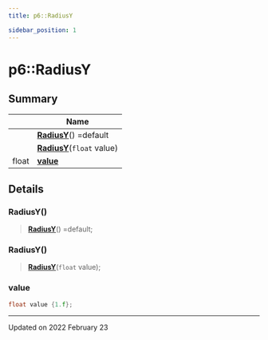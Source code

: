 ```yaml
---
title: p6::RadiusY

sidebar_position: 1
---
```


# p6::RadiusY







## Summary

|                | Name           |
| -------------- | -------------- |
| | **[RadiusY](/reference/Types/radius_y#radiusy)**() =default |
| | **[RadiusY](/reference/Types/radius_y#radiusy)**(`float` value) |
| float | **[value](/reference/Types/radius_y#value)**  |

## Details


### RadiusY()

> **[RadiusY](/reference/Types/radius_y#radiusy)**() =default;



### RadiusY()

> **[RadiusY](/reference/Types/radius_y#radiusy)**(`float` value);





### value

```cpp
float value {1.f};
```


-------------------------------

Updated on 2022 February 23